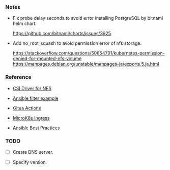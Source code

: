 ### Notes

- Fix probe delay seconds to avoid error installing PostgreSQL by bitnami helm chart.

  https://github.com/bitnami/charts/issues/3925

- Add no_root_squash to avoid permission error of nfs storage.

  https://stackoverflow.com/questions/50854701/kubernetes-permission-denied-for-mounted-nfs-volume
  https://manpages.debian.org/unstable/manpages-ja/exports.5.ja.html


### Reference

- [CSI Driver for NFS](https://github.com/kubernetes-csi/csi-driver-nfs/blob/master/docs/driver-parameters.md)

- [Ansible filter example](https://docs.ansible.com/ansible/latest/dev_guide/developing_plugins.html#developing-filter-plugins)

- [Gitea Actions](https://docs.gitea.com/next/usage/actions/quickstart)

- [MicroK8s Ingress](https://microk8s.io/docs/addon-ingress)

- [Ansible Best Practices](https://docs.ansible.com/ansible/2.8/user_guide/playbooks_best_practices.html)

### TODO

- [ ] Create DNS server.

- [ ] Specify version.
